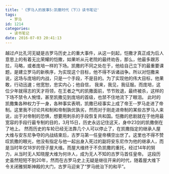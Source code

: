 ```yaml
---
title: '《罗马人的故事5:凯撒时代（下）》读书笔记'
tags:
  - 罗马
id: 1214
categories:
  - 读书笔记
date: 2016-07-03 20:41:13
---
```


越过卢比孔河无疑是古罗马历史上的重大事件，从这一刻起，恺撒才真正成为后人意思上的有着无比荣耀的恺撒，如果听从元老院的最终劝告，那么，他最多跟苏拉，马略，或者庞培一样的下场。凯撒的不同之处在于，他给自己立下的最重要课题，是建立罗马的新秩序，为实现这个目标，他不得不诉诸战争。所以对恺撒来说，这场与庞培的内战，只是一个手段，不是目的。为了实现他的伟大目标，他果敢，行动迅速；他宽恕，忠实内心；他自信， 我来，我见，我征服。而庞培，这位少年就得志的天才将领，在王者之气的凯撒面前，节节败退，最终被杀，这样的下场不禁令人惋惜，甚至凯撒见到庞培的首级，也禁不住地流下了眼泪。
此时的凯撒集各种权力于一身，各种事实表明，凯撒已经事实上成了帝王--罗马走进了帝制。这里我不讨论共和制和帝制孰优孰劣，然而对于刚走进帝制的某些古罗马人来说，出于对帝制的恐惧，想要用刺杀的手段恢复共和国。恺撒的悲剧就在于他用最宽容的手段行最专制的目的，3月15日，历史永远记住这天，身中23剑的凯撒倒在了地上。
然而历史的车轮已经无法靠几个人可以停止了，在凯撒指定的继承人屋大维与安东尼争夺的内战结束后，古罗马第一任皇帝横空出世了。这里也不得不赞叹凯撒的眼光，他没有指定与他一起出身入死过的副将安东尼作为他的继承人，而是当时年仅18岁的侄子屋大维。而屋大维终于不负凯撒的重托，经过14年的努力，从当时无人知晓屋大维为何许人，成为无人不知的古罗马首任皇帝。
这段历史虽然短短不到20年，然而在古罗马史上无疑是继往开来的时代，随着屋大维下令关闭雅努斯神殿的大门，古罗马迎来了“罗马统治下的和平”。